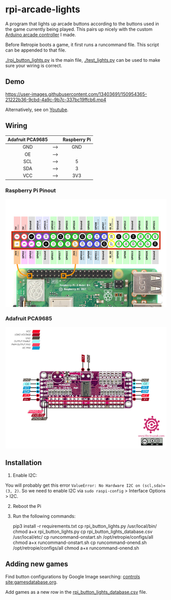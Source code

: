 # rpi-arcade-lights

A program that lights up arcade buttons according to the buttons used in the game currently being played. This pairs up nicely with the custom [Arduino arcade controller](https://github.com/IgniparousTempest/rpi-arcade-controller-pro-micro) I made.

Before Retropie boots a game, it first runs a runcommand file. This script can be appended to that file.

[./rpi_button_lights.py](./rpi_button_lights.py) is the main file, [./test_lights.py](./test_lights.py) can be used to make sure your wiring is correct.

## Demo

https://user-images.githubusercontent.com/13403691/150954365-21222b36-9cbd-4a9c-9b7c-337bc19ffcb6.mp4

Alternatively, see on [Youtube](https://www.youtube.com/watch?v=wDSLc2lCGLs).


## Wiring

Adafruit PCA9685   |     |  Raspberry Pi
:-----------------:|:---:|:---------------:
GND                | --> | GND
OE                 | --> | 
SCL                | --> | 5
SDA                | --> | 3
VCC                | --> | 3V3

### Raspberry Pi Pinout

![](docs/Raspberry-Pi-GPIO-Header-with-Photo.png)

### Adafruit PCA9685

![](docs/PCA9685-Pinout.jpg)

## Installation

1. Enable I2C:

You will probably get this error `ValueError: No Hardware I2C on (scl,sda)=(3, 2)`. So we need to enable I2C via `sudo raspi-config` > Interface Options > I2C.

2. Reboot the Pi
3. Run the following commands:


    pip3 install -r requirements.txt
    cp rpi_button_lights.py /usr/local/bin/
    chmod a+x rpi_button_lights.py
    cp rpi_button_lights_database.csv /usr/local/etc/
    cp runcommand-onstart.sh /opt/retropie/configs/all
    chmod a+x runcommand-onstart.sh
    cp runcommand-onend.sh /opt/retropie/configs/all
    chmod a+x runcommand-onend.sh

## Adding new games

Find button configurations by Google Image searching: [<game name> controls site:gamesdatabase.org](https://www.google.com/search?tbm=isch&q=pole%20position%20controls%20site:gamesdatabase.org).

Add games as a new row in the [rpi_button_lights_database.csv](rpi_button_lights_database.csv) file.
